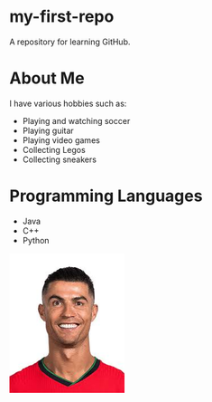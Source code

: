 # my-first-repo
A repository for learning GitHub.

# About Me
I have various hobbies such as:
- Playing and watching soccer
- Playing guitar
- Playing video games
- Collecting Legos
- Collecting sneakers

# Programming Languages
  - Java
  - C++
  - Python


![Profile Picture](cr7github.jpeg)
